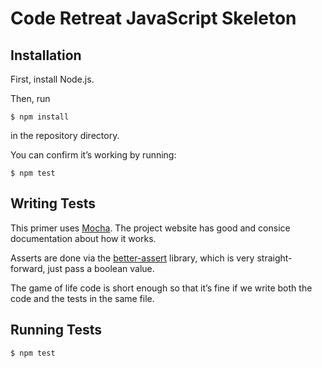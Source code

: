 # Code Retreat JavaScript Skeleton

## Installation

First, install Node.js.

Then, run

```
$ npm install
```

in the repository directory.

You can confirm it’s working by running:

```
$ npm test
```

## Writing Tests

This primer uses [Mocha](http://visionmedia.github.io/mocha/). The project website has good and consice documentation about how it works.

Asserts are done via the [better-assert](https://github.com/visionmedia/better-assert) library, which is very straight-forward, just pass a boolean value.

The game of life code is short enough so that it’s fine if we write both the code and the tests in the same file.

## Running Tests

```
$ npm test
```
